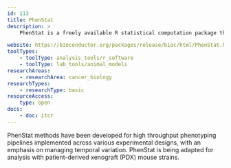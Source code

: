 ```yaml
---
id: 113
title: PhenStat
description: >
    PhenStat is a freely available R statistical computation package that provides a variety of statistical methods for the identification of phenotypic associations from model organisms developed for the International Mouse Phenotyping Consortium (IMPC).

website: https://bioconductor.org/packages/release/bioc/html/PhenStat.html
toolTypes:
    - toolType: analysis_tools/r_software
    - toolType: lab_tools/animal_models
researchAreas:
    - researchArea: cancer_biology
researchTypes:
    - researchType: basic
resourceAccess:
    type: open
docs:
    - doc: itcr       
---
```

PhenStat methods have been developed for high throughput phenotyping pipelines implemented across various experimental designs, with an emphasis on managing temporal variation. PhenStat is being adapted for analysis with patient-derived xenograft (PDX) mouse strains.